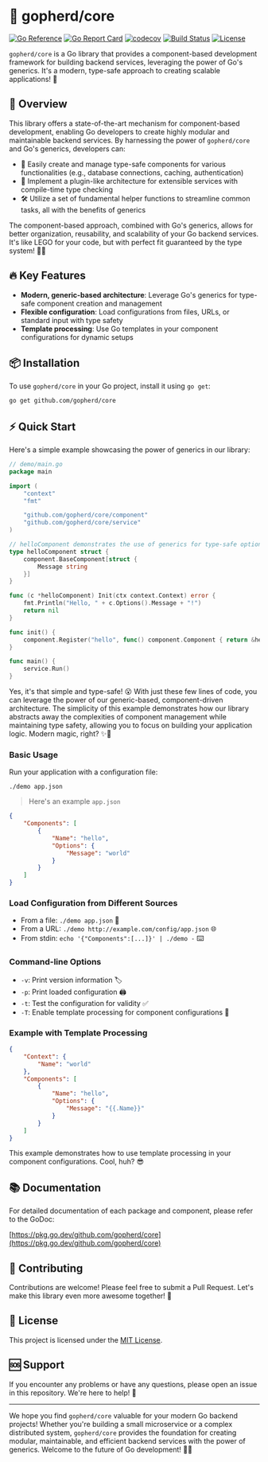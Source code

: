 # 🚀 gopherd/core

[![Go Reference](https://pkg.go.dev/badge/github.com/gopherd/core.svg)](https://pkg.go.dev/github.com/gopherd/core)
[![Go Report Card](https://goreportcard.com/badge/github.com/gopherd/core)](https://goreportcard.com/report/github.com/gopherd/core)
[![codecov](https://codecov.io/gh/gopherd/core/branch/main/graph/badge.svg)](https://codecov.io/gh/gopherd/core)
[![Build Status](https://github.com/gopherd/core/workflows/Go/badge.svg)](https://github.com/gopherd/core/actions)
[![License](https://img.shields.io/github/license/gopherd/core.svg)](https://github.com/gopherd/core/blob/main/LICENSE)

`gopherd/core` is a Go library that provides a component-based development framework for building backend services, leveraging the power of Go's generics. It's a modern, type-safe approach to creating scalable applications! 🌟

## 🌟 Overview

This library offers a state-of-the-art mechanism for component-based development, enabling Go developers to create highly modular and maintainable backend services. By harnessing the power of `gopherd/core` and Go's generics, developers can:

- 🧩 Easily create and manage type-safe components for various functionalities (e.g., database connections, caching, authentication)
- 🔌 Implement a plugin-like architecture for extensible services with compile-time type checking
- 🛠️ Utilize a set of fundamental helper functions to streamline common tasks, all with the benefits of generics

The component-based approach, combined with Go's generics, allows for better organization, reusability, and scalability of your Go backend services. It's like LEGO for your code, but with perfect fit guaranteed by the type system! 🧱✨

## 🔥 Key Features

- **Modern, generic-based architecture**: Leverage Go's generics for type-safe component creation and management
- **Flexible configuration**: Load configurations from files, URLs, or standard input with type safety
- **Template processing**: Use Go templates in your component configurations for dynamic setups

## 📦 Installation

To use `gopherd/core` in your Go project, install it using `go get`:

```bash
go get github.com/gopherd/core
```

## ⚡ Quick Start

Here's a simple example showcasing the power of generics in our library:

```go
// demo/main.go
package main

import (
	"context"
	"fmt"

	"github.com/gopherd/core/component"
	"github.com/gopherd/core/service"
)

// helloComponent demonstrates the use of generics for type-safe options.
type helloComponent struct {
	component.BaseComponent[struct {
		Message string
	}]
}

func (c *helloComponent) Init(ctx context.Context) error {
	fmt.Println("Hello, " + c.Options().Message + "!")
	return nil
}

func init() {
	component.Register("hello", func() component.Component { return &helloComponent{} })
}

func main() {
	service.Run()
}
```

Yes, it's that simple and type-safe! 😮 With just these few lines of code, you can leverage the power of our generic-based, component-driven architecture. The simplicity of this example demonstrates how our library abstracts away the complexities of component management while maintaining type safety, allowing you to focus on building your application logic. Modern magic, right? ✨🔮

### Basic Usage

Run your application with a configuration file:

```
./demo app.json
```

> Here's an example `app.json`

```json
{
	"Components": [
		{
			"Name": "hello",
			"Options": {
				"Message": "world"
			}
		}
	]
}
```

### Load Configuration from Different Sources

- From a file: `./demo app.json` 📄
- From a URL: `./demo http://example.com/config/app.json` 🌐
- From stdin: `echo '{"Components":[...]}' | ./demo -` ⌨️

### Command-line Options

- `-v`: Print version information 🏷️
- `-p`: Print loaded configuration 🖨️
- `-t`: Test the configuration for validity ✅
- `-T`: Enable template processing for component configurations 🧩

### Example with Template Processing

```json
{
	"Context": {
		"Name": "world"
	},
	"Components": [
		{
			"Name": "hello",
			"Options": {
				"Message": "{{.Name}}"
			}
		}
	]
}
```

This example demonstrates how to use template processing in your component configurations. Cool, huh? 😎

## 📚 Documentation

For detailed documentation of each package and component, please refer to the GoDoc:

[https://pkg.go.dev/github.com/gopherd/core](https://pkg.go.dev/github.com/gopherd/core)

## 👥 Contributing

Contributions are welcome! Please feel free to submit a Pull Request. Let's make this library even more awesome together! 🤝

## 📜 License

This project is licensed under the [MIT License](LICENSE).

## 🆘 Support

If you encounter any problems or have any questions, please open an issue in this repository. We're here to help! 💪

---

We hope you find `gopherd/core` valuable for your modern Go backend projects! Whether you're building a small microservice or a complex distributed system, `gopherd/core` provides the foundation for creating modular, maintainable, and efficient backend services with the power of generics. Welcome to the future of Go development! 🚀🎉
